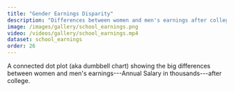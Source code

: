```yaml
---
title: "Gender Earnings Disparity"
description: "Differences between women and men's earnings after college"
image: /images/gallery/school_earnings.png
video: /videos/gallery/school_earnings.mp4
dataset: school_earnings
order: 26
---
```


A connected dot plot (aka dumbbell chart) showing the big differences between women and men's earnings---Annual Salary in thousands---after college.

